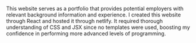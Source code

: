 This website serves as a portfolio that provides potential employers with relevant background information and experience. I created this website through React and hosted it through netlify. It required thorough understanding of CSS and JSX since no templates were used, boosting my confidence in performing more advanced levels of programming. 
